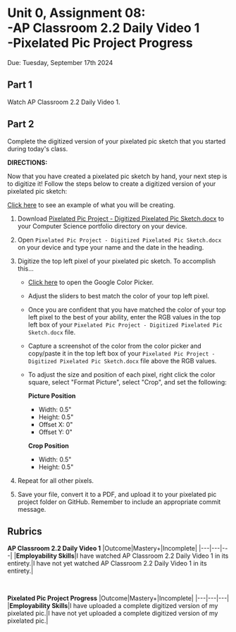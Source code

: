 # Unit 0, Assignment 08: <br>-AP Classroom 2.2 Daily Video 1<br>-Pixelated Pic Project Progress
Due: Tuesday, September 17th 2024

## Part 1
Watch AP Classroom 2.2 Daily Video 1.

## Part 2
Complete the digitized version of your pixelated pic sketch that you started during today's class. 

**DIRECTIONS:**

Now that you have created a pixelated pic sketch by hand, your next step is to digitize it!  Follow the steps below to create a digitized version of your pixelated pic sketch:

[Click here](https://github.com/MrJSwotinsky/AP_Computer_Science_Principles/blob/main/Unit_0_Digital_Information/Projects/Pixelated_Pic_Project/Pixelated%20Pic%20Project%20-%20Digitized%20Pixelated%20Pic%20Sketch%20Example.pdf) to see an example of what you will be creating.

1. Download [Pixelated Pic Project - Digitized Pixelated Pic Sketch.docx](https://github.com/MrJSwotinsky/AP_Computer_Science_Principles/blob/main/Unit_0_Digital_Information/Projects/Pixelated_Pic_Project/Pixelated%20Pic%20Project%20-%20Digitized%20Pixelated%20Pic%20Sketch.docx) to your Computer Science portfolio directory on your device.
2. Open `Pixelated Pic Project - Digitized Pixelated Pic Sketch.docx` on your device and type your name and the date in the heading.
3. Digitize the top left pixel of your pixelated pic sketch.  To accomplish this...
   * [Click here](https://www.google.com/search?q=google+color+picker&rlz=1C1CHBF_enUS904US904&oq=google+color+picker&gs_lcrp=EgZjaHJvbWUqDggAEEUYJxg7GIAEGIoFMg4IABBFGCcYOxiABBiKBTIHCAEQABiABDIHCAIQABiABDIHCAMQABiABDIHCAQQABiABDIHCAUQABiABDIHCAYQABiABDIHCAcQABiABDIHCAgQABiABDIHCAkQABiABNIBCDI3NzJqMGo5qAIAsAIB&sourceid=chrome&ie=UTF-8) to open the Google Color Picker.
   * Adjust the sliders to best match the color of your top left pixel.
   * Once you are confident that you have matched the color of your top left pixel to the best of your ability, enter the RGB values in the top left box of your `Pixelated Pic Project - Digitized Pixelated Pic Sketch.docx` file.
   * Capture a screenshot of the color from the color picker and copy/paste it in the top left box of your `Pixelated Pic Project - Digitized Pixelated Pic Sketch.docx` file above the RGB values.
   * To adjust the size and position of each pixel, right click the color square, select "Format Picture", select "Crop", and set the following:

     **Picture Position**
     * Width: 0.5"
     * Height: 0.5"
     * Offset X: 0"
     * Offset Y: 0"
     
     **Crop Position**
     * Width: 0.5"
     * Height: 0.5"
    
4. Repeat for all other pixels.
5. Save your file, convert it to a PDF, and upload it to your pixelated pic project folder on GitHub.  Remember to include an appropriate commit message.

## Rubrics

**AP Classroom 2.2 Daily Video 1**
|Outcome|Mastery+|Incomplete|
|---|---|---|
|**Employability Skills**|I have watched AP Classroom 2.2 Daily Video 1 in its entirety.|I have not yet watched AP Classroom 2.2 Daily Video 1 in its entirety.|

<br>

**Pixelated Pic Project Progress**
|Outcome|Mastery+|Incomplete|
|---|---|---|
|**Employability Skills**|I have uploaded a complete digitized version of my pixelated pic.|I have not yet uploaded a complete digitized version of my pixelated pic.|
